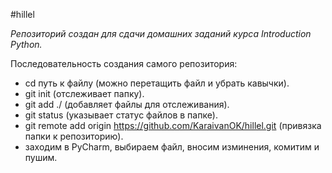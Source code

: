 #hillel

*Репозиторий создан для сдачи домашних заданий курса Introduction Python.*

Последовательность создания самого репозитория:
- cd путь к файлу (можно перетащить файл и убрать кавычки). 
- git init (отслеживает папку).
- git add ./ (добавляет файлы для отслеживания).
- git status (указывает статус файлов в папке).
- git remote add origin https://github.com/KaraivanOK/hillel.git (привязка папки к репозиторию).
- заходим в PyCharm, выбираем файл, вносим изминения, комитим и пушим.